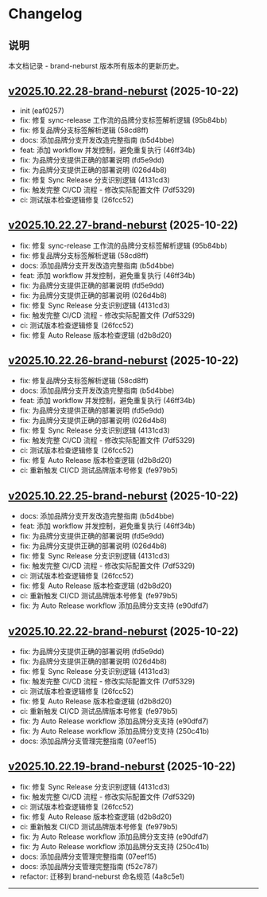 # Changelog

## 说明

本文档记录 - brand-neburst 版本所有版本的更新历史。

## [v2025.10.22.28-brand-neburst](https://github.com/OmniHelm/omnihelm-bot-releases/releases/tag/v2025.10.22.28-brand-neburst) (2025-10-22)

- init (eaf0257)
- fix: 修复 sync-release 工作流的品牌分支标签解析逻辑 (95b84bb)
- fix: 修复品牌分支标签解析逻辑 (58cd8ff)
- docs: 添加品牌分支开发改造完整指南 (b5d4bbe)
- feat: 添加 workflow 并发控制，避免重复执行 (46ff34b)
- fix: 为品牌分支提供正确的部署说明 (fd5e9dd)
- fix: 为品牌分支提供正确的部署说明 (026d4b8)
- fix: 修复 Sync Release 分支识别逻辑 (4131cd3)
- fix: 触发完整 CI/CD 流程 - 修改实际配置文件 (7df5329)
- ci: 测试版本检查逻辑修复 (26fcc52)


## [v2025.10.22.27-brand-neburst](https://github.com/OmniHelm/omnihelm-bot-releases/releases/tag/v2025.10.22.27-brand-neburst) (2025-10-22)

- fix: 修复 sync-release 工作流的品牌分支标签解析逻辑 (95b84bb)
- fix: 修复品牌分支标签解析逻辑 (58cd8ff)
- docs: 添加品牌分支开发改造完整指南 (b5d4bbe)
- feat: 添加 workflow 并发控制，避免重复执行 (46ff34b)
- fix: 为品牌分支提供正确的部署说明 (fd5e9dd)
- fix: 为品牌分支提供正确的部署说明 (026d4b8)
- fix: 修复 Sync Release 分支识别逻辑 (4131cd3)
- fix: 触发完整 CI/CD 流程 - 修改实际配置文件 (7df5329)
- ci: 测试版本检查逻辑修复 (26fcc52)
- fix: 修复 Auto Release 版本检查逻辑 (d2b8d20)


## [v2025.10.22.26-brand-neburst](https://github.com/OmniHelm/omnihelm-bot-releases/releases/tag/v2025.10.22.26-brand-neburst) (2025-10-22)

- fix: 修复品牌分支标签解析逻辑 (58cd8ff)
- docs: 添加品牌分支开发改造完整指南 (b5d4bbe)
- feat: 添加 workflow 并发控制，避免重复执行 (46ff34b)
- fix: 为品牌分支提供正确的部署说明 (fd5e9dd)
- fix: 为品牌分支提供正确的部署说明 (026d4b8)
- fix: 修复 Sync Release 分支识别逻辑 (4131cd3)
- fix: 触发完整 CI/CD 流程 - 修改实际配置文件 (7df5329)
- ci: 测试版本检查逻辑修复 (26fcc52)
- fix: 修复 Auto Release 版本检查逻辑 (d2b8d20)
- ci: 重新触发 CI/CD 测试品牌版本号修复 (fe979b5)


## [v2025.10.22.25-brand-neburst](https://github.com/OmniHelm/omnihelm-bot-releases/releases/tag/v2025.10.22.25-brand-neburst) (2025-10-22)

- docs: 添加品牌分支开发改造完整指南 (b5d4bbe)
- feat: 添加 workflow 并发控制，避免重复执行 (46ff34b)
- fix: 为品牌分支提供正确的部署说明 (fd5e9dd)
- fix: 为品牌分支提供正确的部署说明 (026d4b8)
- fix: 修复 Sync Release 分支识别逻辑 (4131cd3)
- fix: 触发完整 CI/CD 流程 - 修改实际配置文件 (7df5329)
- ci: 测试版本检查逻辑修复 (26fcc52)
- fix: 修复 Auto Release 版本检查逻辑 (d2b8d20)
- ci: 重新触发 CI/CD 测试品牌版本号修复 (fe979b5)
- fix: 为 Auto Release workflow 添加品牌分支支持 (e90dfd7)


## [v2025.10.22.22-brand-neburst](https://github.com/OmniHelm/omnihelm-bot-releases/releases/tag/v2025.10.22.22-brand-neburst) (2025-10-22)

- fix: 为品牌分支提供正确的部署说明 (fd5e9dd)
- fix: 为品牌分支提供正确的部署说明 (026d4b8)
- fix: 修复 Sync Release 分支识别逻辑 (4131cd3)
- fix: 触发完整 CI/CD 流程 - 修改实际配置文件 (7df5329)
- ci: 测试版本检查逻辑修复 (26fcc52)
- fix: 修复 Auto Release 版本检查逻辑 (d2b8d20)
- ci: 重新触发 CI/CD 测试品牌版本号修复 (fe979b5)
- fix: 为 Auto Release workflow 添加品牌分支支持 (e90dfd7)
- fix: 为 Auto Release workflow 添加品牌分支支持 (250c41b)
- docs: 添加品牌分支管理完整指南 (07eef15)


## [v2025.10.22.19-brand-neburst](https://github.com/OmniHelm/omnihelm-bot-releases/releases/tag/v2025.10.22.19-brand-neburst) (2025-10-22)

- fix: 修复 Sync Release 分支识别逻辑 (4131cd3)
- fix: 触发完整 CI/CD 流程 - 修改实际配置文件 (7df5329)
- ci: 测试版本检查逻辑修复 (26fcc52)
- fix: 修复 Auto Release 版本检查逻辑 (d2b8d20)
- ci: 重新触发 CI/CD 测试品牌版本号修复 (fe979b5)
- fix: 为 Auto Release workflow 添加品牌分支支持 (e90dfd7)
- fix: 为 Auto Release workflow 添加品牌分支支持 (250c41b)
- docs: 添加品牌分支管理完整指南 (07eef15)
- docs: 添加品牌分支管理完整指南 (f52c787)
- refactor: 迁移到 brand-neburst 命名规范 (4a8c5e1)


---


